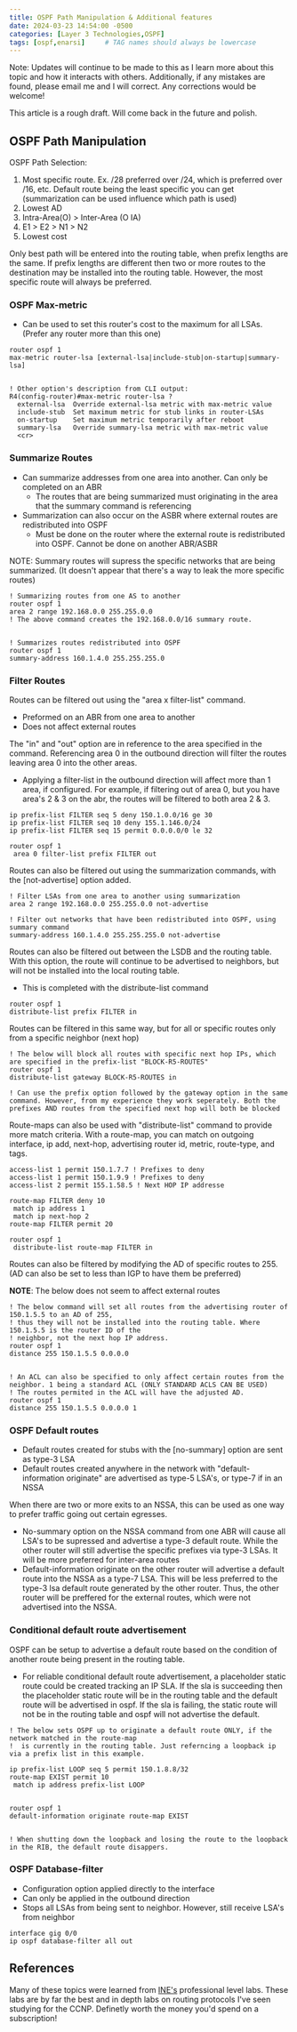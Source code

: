 ```yaml
---
title: OSPF Path Manipulation & Additional features
date: 2024-03-23 14:54:00 -0500
categories: [Layer 3 Technologies,OSPF]
tags: [ospf,enarsi]     # TAG names should always be lowercase
---
```


Note: Updates will continue to be made to this as I learn more about this topic and how it interacts with others. Additionally, if any mistakes are found, please email me and I will correct. Any corrections would be welcome!

This article is a rough draft. Will come back in the future and polish.


## OSPF Path Manipulation

OSPF Path Selection:

1. Most specific route. Ex. /28 preferred over /24, which is preferred over /16, etc. Default route being the least specific you can get (summarization can be used influence which path is used)
2. Lowest AD
3. Intra-Area(O) > Inter-Area (O IA)
4. E1 > E2 > N1 > N2
5. Lowest cost

Only best path will be entered into the routing table, when prefix lengths are the same. If prefix lengths are different then two or more routes to the destination may be installed into the routing table. However, the most specific route will always be preferred.

### OSPF Max-metric

* Can be used to set this router's cost to the maximum for all LSAs. (Prefer any router more than this one)


```
router ospf 1
max-metric router-lsa [external-lsa|include-stub|on-startup|summary-lsa]


! Other option's description from CLI output:
R4(config-router)#max-metric router-lsa ?
  external-lsa  Override external-lsa metric with max-metric value
  include-stub  Set maximum metric for stub links in router-LSAs
  on-startup    Set maximum metric temporarily after reboot
  summary-lsa   Override summary-lsa metric with max-metric value
  <cr>

```

### Summarize Routes

* Can summarize addresses from one area into another. Can only be completed on an ABR
    * The routes that are being summarized must originating in the area that the summary command is referencing
* Summarization can also occur on the ASBR where external routes are redistributed into OSPF
    * Must be done on the router where the external route is redistributed into OSPF. Cannot be done on another ABR/ASBR


NOTE: Summary routes will supress the specific networks that are being summarized. (It doesn't appear that there's a way to leak the more specific routes)

```
! Summarizing routes from one AS to another
router ospf 1
area 2 range 192.168.0.0 255.255.0.0
! The above command creates the 192.168.0.0/16 summary route.


! Summarizes routes redistributed into OSPF
router ospf 1
summary-address 160.1.4.0 255.255.255.0

```


### Filter Routes

Routes can be filtered out using the "area x filter-list" command. 
* Preformed on an ABR from one area to another
* Does not affect external routes

The "in" and "out" option are in reference to the area specified in the command. Referencing area 0 in the outbound direction will filter the routes leaving area 0 into the other areas.

* Applying a filter-list in the outbound direction will affect more than 1 area, if configured. For example, if filtering out of area 0, but you have area's 2 & 3 on the abr, the routes will be filtered to both area 2 & 3.

```
ip prefix-list FILTER seq 5 deny 150.1.0.0/16 ge 30
ip prefix-list FILTER seq 10 deny 155.1.146.0/24
ip prefix-list FILTER seq 15 permit 0.0.0.0/0 le 32

router ospf 1
 area 0 filter-list prefix FILTER out

```


Routes can also be filtered out using the summarization commands, with the [not-advertise] option added.

```
! Filter LSAs from one area to another using summarization
area 2 range 192.168.0.0 255.255.0.0 not-advertise

! Filter out networks that have been redistributed into OSPF, using summary command
summary-address 160.1.4.0 255.255.255.0 not-advertise
```


Routes can also be filtered out between the LSDB and the routing table. With this option, the route will continue to be advertised to neighbors, but will not be installed into the local routing table.
 
* This is completed with the distribute-list command

```
router ospf 1
distribute-list prefix FILTER in 
```

Routes can be filtered in this same way, but for all or specific routes only from a specific neighbor (next hop)

```
! The below will block all routes with specific next hop IPs, which are specified in the prefix-list "BLOCK-R5-ROUTES"
router ospf 1
distribute-list gateway BLOCK-R5-ROUTES in

! Can use the prefix option followed by the gateway option in the same command. However, from my experience they work seperately. Both the prefixes AND routes from the specified next hop will both be blocked

```


Route-maps can also be used with "distribute-list" command to provide more match criteria. With a route-map, you can match on outgoing interface, ip add, next-hop, advertising router id, metric, route-type, and tags.

```
access-list 1 permit 150.1.7.7 ! Prefixes to deny
access-list 1 permit 150.1.9.9 ! Prefixes to deny
access-list 2 permit 155.1.58.5 ! Next HOP IP addresse

route-map FILTER deny 10
 match ip address 1
 match ip next-hop 2
route-map FILTER permit 20

router ospf 1
 distribute-list route-map FILTER in

```


Routes can also be filtered by modifying the AD of specific routes to 255. (AD can also be set to less than IGP to have them be preferred)

**NOTE**: The below does not seem to affect external routes

```
! The below command will set all routes from the advertising router of 150.1.5.5 to an AD of 255,
! thus they will not be installed into the routing table. Where 150.1.5.5 is the router ID of the
! neighbor, not the next hop IP address.
router ospf 1
distance 255 150.1.5.5 0.0.0.0


! An ACL can also be specified to only affect certain routes from the neighbor. 1 being a standard ACL (ONLY STANDARD ACLS CAN BE USED)
! The routes permited in the ACL will have the adjusted AD.
router ospf 1
distance 255 150.1.5.5 0.0.0.0 1
```

### OSPF Default routes

* Default routes created for stubs with the [no-summary] option are sent as type-3 LSA
* Default routes created anywhere in the network with "default-information originate" are advertised as type-5 LSA's, or type-7 if in an NSSA


When there are two or more exits to an NSSA, this can be used as one way to prefer traffic going out certain egresses.

* No-summary option on the NSSA command from one ABR will cause all LSA's to be supressed and advertise a type-3 default route. While the other router will still advertise the specific prefixes via type-3 LSAs. It will be more preferred for inter-area routes
* Default-information originate on the other router will advertise a default route into the NSSA as a type-7 LSA. This will be less preferred to the type-3 lsa default route generated by the other router. Thus, the other router will be preffered for the external routes, which were not advertised into the NSSA.




### Conditional default route advertisement

OSPF can be setup to advertise a default route based on the condition of another route being present in the routing table. 
 
* For reliable conditional default route advertisement, a placeholder static route could be created tracking an IP SLA. If the sla is succeeding then the placeholder static route will be in the routing table and the default route will be advertised in ospf. If the sla is failing, the static route will not be in the routing table and ospf will not advertise the default.


```
! The below sets OSPF up to originate a default route ONLY, if the network matched in the route-map 
!  is currently in the routing table. Just referncing a loopback ip via a prefix list in this example.

ip prefix-list LOOP seq 5 permit 150.1.8.8/32
route-map EXIST permit 10
 match ip address prefix-list LOOP


router ospf 1
default-information originate route-map EXIST


! When shutting down the loopback and losing the route to the loopback in the RIB, the default route disappers.
```


### OSPF Database-filter

* Configuration option applied directly to the interface
* Can only be applied in the outbound direction
* Stops all LSAs from being sent to neighbor. However, still receive LSA's from neighbor

```
interface gig 0/0
ip ospf database-filter all out

```

## References

Many of these topics were learned from [INE's](www.ine.com) professional level labs. These labs are by far the best and in depth labs on routing protocols I've seen studying for the CCNP. Definetly worth the money you'd spend on a subscription!
